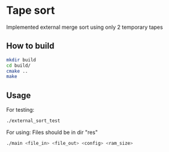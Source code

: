 # Tape sort 
Implemented external merge sort using only 2 temporary tapes
## How to build 

```bash
mkdir build
cd build/
cmake ..
make 
```

## Usage
For testing:
```bash
./external_sort_test 
```
For using:
Files should be in dir "res"
```bash
./main <file_in> <file_out> <config> <ram_size>
```
 